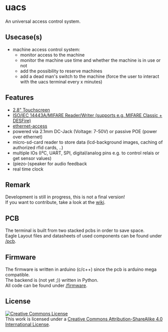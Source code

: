 uacs
====

An universal access control system.

Usecase(s)
----------

* machine access control system:
  * monitor access to the machine
  * monitor the machine use time and whether the machine is in use or not
  * add the possibility to reserve machines
  * add a dead man's switch to the machine (force the user to interact with the uacs terminal every x minutes)

Features
--------

* [2.8" Touchscreen](../v2.0/pcb/datasheets/ILI9341.pdf)
* [ISO/IEC 14443A/MIFARE Reader/Writer (supports e.g. MIFARE Classic + DESFire)](../v2.0/pcb/datasheets/PN532-short.pdf)
* [ethernet-access](../v2.0/pcb/datasheets/W5100.pdf)
* powered via 2.1mm DC-Jack (Voltage: 7-50V) or passive POE (power over ethernet)
* micro-sd-card reader to store data (lcd-background images, caching of authorized rfid cards, ..)
* multiple IOs (I²C, UART, SPI, digital/analog pins e.g. to control relais or get sensor values)
* (piezo-)speaker for audio feedback
* real time clock

Remark
------

Development is still in progress, this is not a final version!<br />
If you want to contribute, take a look at the [wiki](https://github.com/fau-fablab/uacs/wiki/Contribution).

PCB
---

The terminal is built from two stacked pcbs in order to save space.<br />
Eagle Layout files and datasheets of used components can be found under [/pcb](../v2.0/pcb).

Firmware
--------

The firmware is written in arduino (c/c++) since the pcb is arduino mega compatible.<br />
The backend is (not yet ;)) written in Python.<br />
All code can be found under [/firmware](../v2.0/firmware).

License
-------

<a rel="license" href="http://creativecommons.org/licenses/by-sa/4.0/"><img alt="Creative Commons License" style="border-width:0" src="https://i.creativecommons.org/l/by-sa/4.0/88x31.png" /></a><br />This work is licensed under a <a rel="license" href="http://creativecommons.org/licenses/by-sa/4.0/">Creative Commons Attribution-ShareAlike 4.0 International License</a>.
